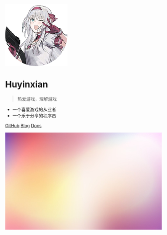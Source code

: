 ![logo](img/an94.png)

# Huyinxian

> 热爱游戏，理解游戏

* 一个喜爱游戏的从业者
* 一个乐于分享的程序员

[GitHub](https://github.com/huyinxian/)
[Blog](http://blog.fantasticmiao.cn/)
[Docs](README)

<!-- 背景图片 -->

![](img/bg2.jpg)